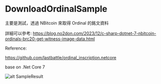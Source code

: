 # DownloadOrdinalSample

主要是測試，透過 NBitcoin 來取得 Ordinal 的銘文資料

詳細可以參考: https://blog.no2don.com/2023/12/c-sharp-dotnet-7-nbitcoin-ordinals-brc20-get-witness-image-data.html

Reference:

https://github.com/lastbattle/ordinal_inscription.netcore

base on .Net Core 7

![alt SampleResult](https://i.imgur.com/7mwDcQh.jpg)


